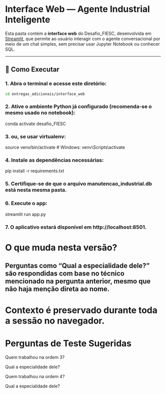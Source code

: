 # Interface Web — Agente Industrial Inteligente

Esta pasta contém a **interface web** do Desafio_FIESC, desenvolvida em [Streamlit](https://streamlit.io/), que permite ao usuário interagir com o agente conversacional por meio de um chat simples, sem precisar usar Jupyter Notebook ou conhecer SQL.

---

## 🚀 Como Executar

### 1. Abra o terminal e acesse este diretório:
   ```bash
   cd entregas_adicionais/interface_web
  ```

### 2. Ative o ambiente Python já configurado (recomenda-se o mesmo usado no notebook):

conda activate desafio_FIESC

### 3. ou, se usar virtualenv:

source venv/bin/activate   # Windows: venv\Scripts\activate

### 4. Instale as dependências necessárias:

pip install -r requirements.txt

### 5. Certifique-se de que o arquivo manutencao_industrial.db está nesta mesma pasta.

### 6. Execute o app:

streamlit run app.py

### 7. O aplicativo estará disponível em http://localhost:8501.


# O que muda nesta versão?
## Perguntas como “Qual a especialidade dele?” são respondidas com base no técnico mencionado na pergunta anterior, mesmo que não haja menção direta ao nome.

# Contexto é preservado durante toda a sessão no navegador.

# Perguntas de Teste Sugeridas

Quem trabalhou na ordem 3?

Qual a especialidade dele?

Quem trabalhou na ordem 4?

Qual a especialidade dele?
